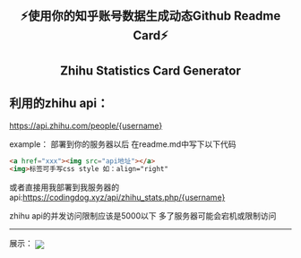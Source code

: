 <p align="center">
  <h2 align="center">⚡使用你的知乎账号数据生成动态Github Readme Card⚡</h2>
  <h2 align="center">Zhihu Statistics Card Generator</h2>
</p>

## 利用的zhihu api：
https://api.zhihu.com/people/{username}

example：
部署到你的服务器以后 在readme.md中写下以下代码

```md
<a href="xxx"><img src="api地址"></a>
<img>标签可手写css style 如：align="right"
```

或者直接用我部署到我服务器的api:https://codingdog.xyz/api/zhihu_stats.php/{username}

zhihu api的并发访问限制应该是5000以下 多了服务器可能会宕机或限制访问

---

展示：
<a href="https://www.zhihu.com/people/qaucodingdog"><img src="https://www.codingdog.xyz/api/zhihu_stats.php?username=qaucodingdog" align="center"></a>
